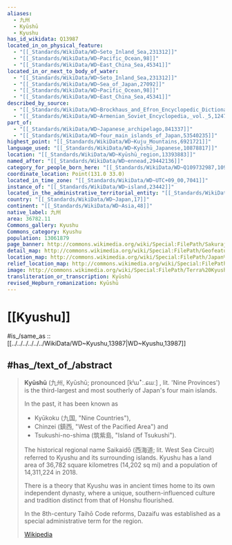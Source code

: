 ```yaml
---
aliases:
  - 九州
  - Kyūshū
  - Kyushu
has_id_wikidata: Q13987
located_in_on_physical_feature:
  - "[[_Standards/WikiData/WD~Seto_Inland_Sea,231312]]"
  - "[[_Standards/WikiData/WD~Pacific_Ocean,98]]"
  - "[[_Standards/WikiData/WD~East_China_Sea,45341]]"
located_in_or_next_to_body_of_water:
  - "[[_Standards/WikiData/WD~Seto_Inland_Sea,231312]]"
  - "[[_Standards/WikiData/WD~Sea_of_Japan,27092]]"
  - "[[_Standards/WikiData/WD~Pacific_Ocean,98]]"
  - "[[_Standards/WikiData/WD~East_China_Sea,45341]]"
described_by_source:
  - "[[_Standards/WikiData/WD~Brockhaus_and_Efron_Encyclopedic_Dictionary,602358]]"
  - "[[_Standards/WikiData/WD~Armenian_Soviet_Encyclopedia,_vol._5,124737632]]"
part_of:
  - "[[_Standards/WikiData/WD~Japanese_archipelago,841337]]"
  - "[[_Standards/WikiData/WD~four_main_islands_of_Japan,53540235]]"
highest_point: "[[_Standards/WikiData/WD~Kuju_Mountains,6921721]]"
language_used: "[[_Standards/WikiData/WD~Kyūshū_Japanese,10878817]]"
location: "[[_Standards/WikiData/WD~Kyūshū_region,13393883]]"
named_after: "[[_Standards/WikiData/WD~ennead,29442136]]"
category_for_people_born_here: "[[_Standards/WikiData/WD~Q109732987,109732987]]"
coordinate_location: Point(131.0 33.0)
located_in_time_zone: "[[_Standards/WikiData/WD~UTC+09_00,7041]]"
instance_of: "[[_Standards/WikiData/WD~island,23442]]"
located_in_the_administrative_territorial_entity: "[[_Standards/WikiData/WD~Japan,17]]"
country: "[[_Standards/WikiData/WD~Japan,17]]"
continent: "[[_Standards/WikiData/WD~Asia,48]]"
native_label: 九州
area: 36782.11
Commons_gallery: Kyushu
Commons_category: Kyushu
population: 13061879
page_banner: http://commons.wikimedia.org/wiki/Special:FilePath/Sakurajima%20banner.jpg
detail_map: http://commons.wikimedia.org/wiki/Special:FilePath/Geofeatures%20map%20of%20Kyushu%20Japan%20ja.svg
location_map: http://commons.wikimedia.org/wiki/Special:FilePath/Japan%20Kyushu%20location%20map.svg
relief_location_map: http://commons.wikimedia.org/wiki/Special:FilePath/Kyushu%20relief%20map.svg
image: http://commons.wikimedia.org/wiki/Special:FilePath/Terra%20Kyushu%2020091028.jpg
transliteration_or_transcription: Kyūshū
revised_Hepburn_romanization: Kyūshū
---
```


# [[Kyushu]] 

#is_/same_as :: [[../../../../../../WikiData/WD~Kyushu,13987|WD~Kyushu,13987]] 

## #has_/text_of_/abstract 

> **Kyūshū** (九州, Kyūshū; pronounced [kʲɯꜜː.ɕɯː] , lit. 'Nine Provinces') 
> is the third-largest and most southerly of Japan's four main islands. 
> 
> In the past, it has been known as 
> - Kyūkoku (九国, "Nine Countries"), 
> - Chinzei (鎮西, "West of the Pacified Area") and 
> - Tsukushi-no-shima (筑紫島, "Island of Tsukushi"). 
> 
> The historical regional name Saikaidō (西海道; lit. West Sea Circuit) 
> referred to Kyushu and its surrounding islands. 
> Kyushu has a land area of 36,782 square kilometres (14,202 sq mi) 
> and a population of 14,311,224 in 2018.
>
> There is a theory that Kyushu was in ancient times home to its own independent dynasty, 
> where a unique, southern-influenced culture and tradition distinct from that of Honshu flourished.
>
> In the 8th-century Taihō Code reforms, 
> Dazaifu was established as a special administrative term for the region.
>
> [Wikipedia](https://en.wikipedia.org/wiki/Kyushu) 

